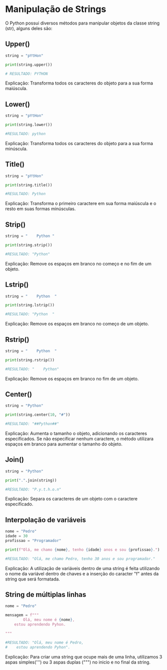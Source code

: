 # Manipulação de Strings

O Python possui diversos métodos para manipular objetos da classe string (str), alguns deles são:

## Upper()

```python
string = "pYtHon"

print(string.upper())

# RESULTADO: PYTHON
```
Explicação: Transforma todos os caracteres do objeto para a sua forma maiúscula.

## Lower()

```python
string = "pYtHon"

print(string.lower())

#RESULTADO: python
```
Explicação: Transforma todos os caracteres do objeto para a sua forma minúscula.

## Title()

```python
string = "pYtHon"

print(string.title())

#RESULTADO: Python
```
Explicação: Transforma o primeiro caractere em sua forma maiúscula e o resto em suas formas minúsculas.

## Strip()

```python
string = "    Python "

print(string.strip())

#RESULTADO: "Python"
```
Explicação: Remove os espaços em branco no começo e no fim de um objeto.

## Lstrip()

```python
string = "    Python  "

print(string.lstrip())

#RESULTADO: "Python  "
```
Explicação: Remove os espaços em branco no começo de um objeto.

## Rstrip()

```python
string = "    Python  "

print(string.rstrip())

#RESULTADO: "    Python"
```
Explicação: Remove os espaços em branco no fim de um objeto.

## Center()

```python
string = "Python"

print(string.center(10, "#"))

#RESULTADO: "##Python##"
```
Explicação: Aumenta o tamanho o objeto, adicionando os caracteres especificados. Se não especificar nenhum caractere, o método utilizara espaços em branco para aumentar o tamanho do objeto.

## Join()

```python
string = "Python"

print(".".join(string))

#RESULTADO: "P.y.t.h.o.n"
```
Explicação: Separa os caracteres de um objeto com o caractere especificado.

## Interpolação de variáveis

```python
nome = "Pedro"
idade = 30
profissao = "Programador"

print(f"Olá, me chamo {nome}, tenho {idade} anos e sou {profissao}.")

#RESULTADO: "Olá, me chamo Pedro, tenho 30 anos e sou programador."
```
Explicação: A utilização de variáveis dentro de uma string é feita utilizando o nome da variável dentro de chaves e a inserção do caracter "f" antes da string que será formatada.

## String de múltiplas linhas

```python
nome = "Pedro"

mensagem = f"""
        Olá, meu nome é {nome},
    estou aprendendo Pyhon.

"""

#RESULTADO: "Olá, meu nome é Pedro,
#    estou aprendendo Pyhon".
```

Explicação: Para criar uma string que ocupe mais de uma linha, utilizamos 3 aspas simples(''') ou 3 aspas duplas (""") no inicio e no final da string.